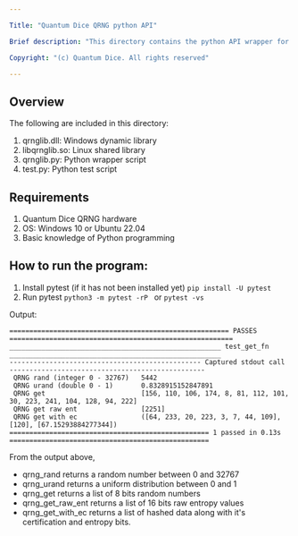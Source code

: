 ```yaml
--- 

Title: "Quantum Dice QRNG python API"

Brief description: "This directory contains the python API wrapper for Quantum Dice QRNG "

Copyright: "(c) Quantum Dice. All rights reserved"

---
```



## Overview 
The following are included in this directory: 
1. qrnglib.dll: Windows dynamic library 
2. libqrnglib.so: Linux shared library 
3. qrnglib.py: Python wrapper script
4. test.py: Python test script

## Requirements
1. Quantum Dice QRNG hardware
2. OS: Windows 10 or Ubuntu 22.04 
3. Basic knowledge of Python programming 

## How to run the program: 

1. Install pytest (if it has not been installed yet)
    `pip install -U pytest`
2. Run pytest 
    `python3 -m pytest -rP `
    or 
    `pytest -vs `

Output:
```
======================================================= PASSES ========================================================
_____________________________________________________ test_get_fn _____________________________________________________
------------------------------------------------ Captured stdout call -------------------------------------------------
 QRNG rand (integer 0 - 32767)   5442
 QRNG urand (double 0 - 1)       0.8328915152847891
 QRNG get                        [156, 110, 106, 174, 8, 81, 112, 101, 30, 223, 241, 104, 128, 94, 222]
 QRNG get raw ent                [2251]
 QRNG get with ec                ([64, 233, 20, 223, 3, 7, 44, 109], [120], [67.15293884277344])
================================================== 1 passed in 0.13s ==================================================
```

From the output above, 
- qrng_rand returns a random number between 0 and 32767
- qrng_urand returns a uniform distribution between 0 and 1
- qrng_get returns a list of 8 bits random numbers 
- qrng_get_raw_ent returns a list of 16 bits raw entropy values 
- qrng_get_with_ec returns a list of hashed data along with it's certification and entropy bits. 



